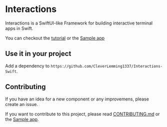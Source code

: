 # Interactions

Interactions is a SwiftUI-like Framework for building interactive terminal apps in Swift.

You can checkout the [tutorial](https://github.com/CleverLemming1337/Interactions-Swift/blob/main/docs/Tutorial.md) or the [Sample app](https://github.com/CleverLemming1337/Interactions-Swift/blob/main/Interactions-sample-app/main.swift)

## Use it in your project

Add a dependency to `https://github.com/CleverLemming1337/Interactions-Swift`.

## Contributing

If you have an idea for a new component or any improvemens, please create an issue.

If you want to contribute to this project, please read [CONTRIBUTING.md](https://github.com/CleverLemming1337/Interactions-Swift/blob/main/docs/Tutorial.md) or the [Sample app](https://github.com/CleverLemming1337/Interactions-Swift/blob/main/CONTRIBUTING.md).
